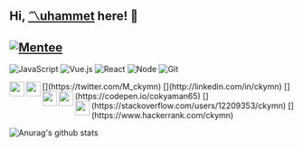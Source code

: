 ## Hi, [〽uhammet](http://muhammetcokyaman.com) here! 👋 
## [![Mentee](https://img.shields.io/badge/Find%20Mentor-I'm%20a%20mentee-blueviolet)](https://findmentor.network/peer/cokyaman65)


![JavaScript](https://img.shields.io/badge/-JavaScript-black?style=flat-square&logo=javascript) 
![Vue.js](https://img.shields.io/badge/-Vue.js-black?style=flat-square&logo=vue.js)
![React](https://img.shields.io/badge/-React-black?style=flat-square&logo=react)
![Node](https://img.shields.io/badge/-Node.js-black?style=flat-square&logo=Node.js)
![Git](https://img.shields.io/badge/-Git-black?style=flat-square&logo=git)

<tr>
  [<img align="left" width="26px" src="https://cdn.jsdelivr.net/npm/simple-icons@v3/icons/twitter.svg" />](https://twitter.com/M_ckymn)
  [<img align="left" width="26px" src="https://cdn.jsdelivr.net/npm/simple-icons@v3/icons/linkedin.svg" />](http://linkedin.com/in/ckymn)
  [<img align="left" width="26px" color="#a91d11" src="https://cdn.jsdelivr.net/npm/simple-icons@v3/icons/codepen.svg"/>](https://codepen.io/cokyaman65)
  [<img align="left" width="26px" src="https://cdn.jsdelivr.net/npm/simple-icons@v3/icons/stackoverflow.svg" />](https://stackoverflow.com/users/12209353/ckymn)
  [<img align="left" width="26px" src="https://cdn.jsdelivr.net/npm/simple-icons@v3/icons/hackerrank.svg" />](https://www.hackerrank.com/ckymn)
</tr>

![Anurag's github stats](https://github-readme-stats.vercel.app/api?username=ckymn&show_icons=true&theme=tokyonight)



